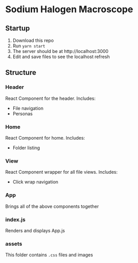 # Sodium Halogen Macroscope

## Startup

1. Download this repo
2. Run `yarn start`
3. The server should be at http://localhost:3000
4. Edit and save files to see the localhost refresh

## Structure

### Header

React Component for the header. Includes:

- File navigation
- Personas

### Home

React Component for home. Includes:

- Folder listing

### View

React Component wrapper for all file views. Includes:

- Click wrap navigation

### App

Brings all of the above components together

### index.js

Renders and displays App.js

### assets

This folder contains `.css` files and images
